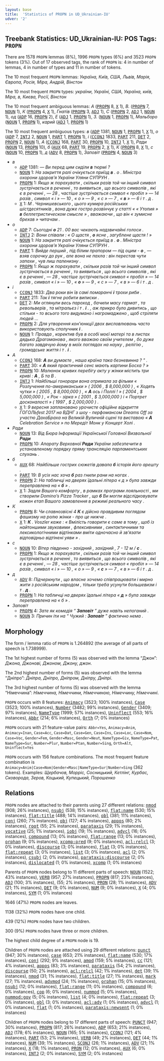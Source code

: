 ```yaml
---
layout: base
title:  'Statistics of PROPN in UD_Ukrainian-IU'
udver: '2'
---
```


## Treebank Statistics: UD_Ukrainian-IU: POS Tags: `PROPN`

There are 1578 `PROPN` lemmas (8%), 1996 `PROPN` types (6%) and 3523 `PROPN` tokens (3%).
Out of 17 observed tags, the rank of `PROPN` is: 4 in number of lemmas, 4 in number of types and 11 in number of tokens.

The 10 most frequent `PROPN` lemmas: <em>Україна, Київ, США, Львів, Марія, Європа, Росія, Міра, Андрій, Вінстон</em>

The 10 most frequent `PROPN` types:  <em>україни, Україні, США, Україна, київ, Міра, в, Києва, Росії, Вінстон</em>

The 10 most frequent ambiguous lemmas: <em>А</em> (<tt><a href="uk_iu-pos-PROPN.html">PROPN</a></tt> 8, <tt><a href="uk_iu-pos-X.html">X</a></tt> 1), <em>В.</em> (<tt><a href="uk_iu-pos-PROPN.html">PROPN</a></tt> 7, <tt><a href="uk_iu-pos-NOUN.html">NOUN</a></tt> 1), <em>К</em> (<tt><a href="uk_iu-pos-PROPN.html">PROPN</a></tt> 4, <tt><a href="uk_iu-pos-X.html">X</a></tt> 1), <em>Гнатів</em> (<tt><a href="uk_iu-pos-PROPN.html">PROPN</a></tt> 3, <tt><a href="uk_iu-pos-ADJ.html">ADJ</a></tt> 1), <em>С</em> (<tt><a href="uk_iu-pos-PROPN.html">PROPN</a></tt> 2, <tt><a href="uk_iu-pos-ADJ.html">ADJ</a></tt> 1, <tt><a href="uk_iu-pos-NOUN.html">NOUN</a></tt> 1), <em>од</em> (<tt><a href="uk_iu-pos-ADP.html">ADP</a></tt> 16, <tt><a href="uk_iu-pos-PROPN.html">PROPN</a></tt> 2), <em>Е</em> (<tt><a href="uk_iu-pos-ADJ.html">ADJ</a></tt> 1, <tt><a href="uk_iu-pos-PROPN.html">PROPN</a></tt> 1), <em>З.</em> (<tt><a href="uk_iu-pos-NOUN.html">NOUN</a></tt> 1, <tt><a href="uk_iu-pos-PROPN.html">PROPN</a></tt> 1), <em>Мальборо</em> (<tt><a href="uk_iu-pos-NOUN.html">NOUN</a></tt> 1, <tt><a href="uk_iu-pos-PROPN.html">PROPN</a></tt> 1), <em>карий</em> (<tt><a href="uk_iu-pos-ADJ.html">ADJ</a></tt> 1, <tt><a href="uk_iu-pos-PROPN.html">PROPN</a></tt> 1)

The 10 most frequent ambiguous types:  <em>в</em> (<tt><a href="uk_iu-pos-ADP.html">ADP</a></tt> 1381, <tt><a href="uk_iu-pos-NOUN.html">NOUN</a></tt> 1, <tt><a href="uk_iu-pos-PROPN.html">PROPN</a></tt> 1, <tt><a href="uk_iu-pos-X.html">X</a></tt> 1), <em>о</em> (<tt><a href="uk_iu-pos-ADP.html">ADP</a></tt> 7, <tt><a href="uk_iu-pos-INTJ.html">INTJ</a></tt> 2, <tt><a href="uk_iu-pos-NOUN.html">NOUN</a></tt> 1, <tt><a href="uk_iu-pos-PART.html">PART</a></tt> 1, <tt><a href="uk_iu-pos-PROPN.html">PROPN</a></tt> 1), <em>і</em> (<tt><a href="uk_iu-pos-CCONJ.html">CCONJ</a></tt> 1833, <tt><a href="uk_iu-pos-PART.html">PART</a></tt> 211, <tt><a href="uk_iu-pos-DET.html">DET</a></tt> 2, <tt><a href="uk_iu-pos-PROPN.html">PROPN</a></tt> 2, <tt><a href="uk_iu-pos-NOUN.html">NOUN</a></tt> 1), <em>А</em> (<tt><a href="uk_iu-pos-CCONJ.html">CCONJ</a></tt> 168, <tt><a href="uk_iu-pos-PART.html">PART</a></tt> 30, <tt><a href="uk_iu-pos-PROPN.html">PROPN</a></tt> 10, <tt><a href="uk_iu-pos-INTJ.html">INTJ</a></tt> 1, <tt><a href="uk_iu-pos-X.html">X</a></tt> 1), <em>Ради</em> (<tt><a href="uk_iu-pos-NOUN.html">NOUN</a></tt> 13, <tt><a href="uk_iu-pos-PROPN.html">PROPN</a></tt> 10), <em>б</em> (<tt><a href="uk_iu-pos-AUX.html">AUX</a></tt> 68, <tt><a href="uk_iu-pos-PART.html">PART</a></tt> 19, <tt><a href="uk_iu-pos-PROPN.html">PROPN</a></tt> 2, <tt><a href="uk_iu-pos-X.html">X</a></tt> 1), <em>К</em> (<tt><a href="uk_iu-pos-PROPN.html">PROPN</a></tt> 8, <tt><a href="uk_iu-pos-X.html">X</a></tt> 1), <em>с</em> (<tt><a href="uk_iu-pos-NOUN.html">NOUN</a></tt> 10, <tt><a href="uk_iu-pos-PROPN.html">PROPN</a></tt> 1), <em>д</em> (<tt><a href="uk_iu-pos-ADV.html">ADV</a></tt> 8, <tt><a href="uk_iu-pos-PROPN.html">PROPN</a></tt> 1), <em>Заповіт</em> (<tt><a href="uk_iu-pos-PROPN.html">PROPN</a></tt> 4, <tt><a href="uk_iu-pos-NOUN.html">NOUN</a></tt> 3)


* <em>в</em>
  * <tt><a href="uk_iu-pos-ADP.html">ADP</a></tt> 1381: <em>— Ви перед цим сиділи <b>в</b> тюрмі ?</em>
  * <tt><a href="uk_iu-pos-NOUN.html">NOUN</a></tt> 1: <em>На закриття ралі очікується приїзд <b>в</b> . о . Міністра охорони здоров’я України Уляни СУПРУН .</em>
  * <tt><a href="uk_iu-pos-PROPN.html">PROPN</a></tt> 1: <em>Якщо ж порахувати , скільки разів той чи інший символ зустрічається в реченні , то виявиться , що всього символів , які є в реченні , — 28 , частіше зустрічається символ « пробіл » — 14 разів , символ « і » — 10 , « о » — 9 , « с » — 7 , « <b>в</b> » — 6 і т . д .</em>
  * <tt><a href="uk_iu-pos-X.html">X</a></tt> 1: <em>М . Чернишевського , цього кумира російських шістдесятників , вона дуже гостро розвінчує у статті « « Утопия » <b>в</b> беллетристическом смысле » , вважаючи , що він « зумисне брехав » читачам .</em>
* <em>о</em>
  * <tt><a href="uk_iu-pos-ADP.html">ADP</a></tt> 7: <em>Сьогодні <b>о</b> 21 . 00 вас чекають надзвичайні голоси .</em>
  * <tt><a href="uk_iu-pos-INTJ.html">INTJ</a></tt> 2: <em>Вони співали : « О щастя , <b>о</b> ясне , загублене щастя ! »</em>
  * <tt><a href="uk_iu-pos-NOUN.html">NOUN</a></tt> 1: <em>На закриття ралі очікується приїзд в . <b>о</b> . Міністра охорони здоров’я України Уляни СУПРУН .</em>
  * <tt><a href="uk_iu-pos-PART.html">PART</a></tt> 1: <em>Вийде перший , під білим прапором — під оцим - <b>о</b> , — взяв сорочку до рук , але вона не пахла : він перестав чути запахи , чув лиш паленизну .</em>
  * <tt><a href="uk_iu-pos-PROPN.html">PROPN</a></tt> 1: <em>Якщо ж порахувати , скільки разів той чи інший символ зустрічається в реченні , то виявиться , що всього символів , які є в реченні , — 28 , частіше зустрічається символ « пробіл » — 14 разів , символ « і » — 10 , « <b>о</b> » — 9 , « с » — 7 , « в » — 6 і т . д .</em>
* <em>і</em>
  * <tt><a href="uk_iu-pos-CCONJ.html">CCONJ</a></tt> 1833: <em>Два роки він їв самі помаранчі <b>і</b> трохи риби .</em>
  * <tt><a href="uk_iu-pos-PART.html">PART</a></tt> 211: <em>Так <b>і</b> тягне робити виписки .</em>
  * <tt><a href="uk_iu-pos-DET.html">DET</a></tt> 2: <em>Ми оглянули весь пароход , бачили масу гармат , та револьверів , та мітральєз і т . <b>і</b> . , аж прикро було дивитись , що стільки - то всього того видумано і нагромаджено , щоб стріляти людей …</em>
  * <tt><a href="uk_iu-pos-PROPN.html">PROPN</a></tt> 2: <em>Для утворення кон’юнкції двох висловлювань часто використовують сполучник <b>і</b> .</em>
  * <tt><a href="uk_iu-pos-NOUN.html">NOUN</a></tt> 1: <em>Правда , коректив був в особі моєї матері та в листах дядька Драгоманова , якого вважаю своїм учителем , бо дуже багато завдячую йому в моїх поглядах на науку , релігію , громадське життя і т . <b>і</b> .</em>
* <em>А</em>
  * <tt><a href="uk_iu-pos-CCONJ.html">CCONJ</a></tt> 168: <em><b>А</b> ви думаєте , наша країна така безневинна ? " .</em>
  * <tt><a href="uk_iu-pos-PART.html">PART</a></tt> 30: <em>« <b>А</b> який практичний сенс мають картини Босха ? »</em>
  * <tt><a href="uk_iu-pos-PROPN.html">PROPN</a></tt> 10: <em>Малюнок кривих перебігу акту у жінки містить три криві : <b>А</b> , Б та В .</em>
  * <tt><a href="uk_iu-pos-INTJ.html">INTJ</a></tt> 1: <em>Найбільші гонорари вона отримала за фільми « Розлучення по-американськи » ( 2006 , $ 8,000,000 ) , « Ходять чутки » ( 2005 , $ 8,000,000 ) , « <b>А</b> ось і Поллі ! » ( 2004 , $ 5,000,000 ) , « Рок - зірка » ( 2001 , $ 3,000,000 ) і « Портрет досконалості » ( 1997 , $ 2,000,000 ) .</em>
  * <tt><a href="uk_iu-pos-X.html">X</a></tt> 1: <em>9 вересня заплановано урочисте офіційне відкриття ГОГОЛЬfest 2017 на ВДНГ з шоу - перфомансом Dreams Off за участю ДахаБраха на Великій Вуличній сцені та виставою « <b>А</b> Celebration Service » по Мередіт Монк у Концерт Холі .</em>
* <em>Ради</em>
  * <tt><a href="uk_iu-pos-NOUN.html">NOUN</a></tt> 13: <em>Від Бюра Інформації Української Головної Визвольної <b>Ради</b></em>
  * <tt><a href="uk_iu-pos-PROPN.html">PROPN</a></tt> 10: <em>Апарату Верховної <b>Ради</b> України забезпечити в установленому порядку пряму трансляцію парламентських слухань .</em>
* <em>б</em>
  * <tt><a href="uk_iu-pos-AUX.html">AUX</a></tt> 68: <em>Найбільше гострих сюжетів давала <b>б</b> історія його арешту .</em>
  * <tt><a href="uk_iu-pos-PART.html">PART</a></tt> 19: <em>В усіх нас хоча <b>б</b> раз гнили рани на ногах .</em>
  * <tt><a href="uk_iu-pos-PROPN.html">PROPN</a></tt> 2: <em>На табличці на дверях їдальні літера « д » була завжди переправлена на « <b>б</b> » .</em>
  * <tt><a href="uk_iu-pos-X.html">X</a></tt> 1: <em>Задля Вашого комфорту , в рамках програми лояльності , ми створили Domino’s Pizza Tracker , що <b>б</b> Ви могли відслідковувати кожен етап Вашого замовлення в режимі реального часу .</em>
* <em>К</em>
  * <tt><a href="uk_iu-pos-PROPN.html">PROPN</a></tt> 8: <em>Чи славнозвісні 4 <b>К</b> є дійсно правдивим поглядом фашизму на ролю жінки - про це нижче .</em>
  * <tt><a href="uk_iu-pos-X.html">X</a></tt> 1: <em><b>К</b> . Voszler каже : « Вмілість говорити є саме в тому , щоб із найтоншими звуковими , флексивними , синтактичними та лексикологічними відтінками вміти одночасно й зв’язати відповідньо відтінені уяви » .</em>
* <em>с</em>
  * <tt><a href="uk_iu-pos-NOUN.html">NOUN</a></tt> 10: <em>Вітер південно - західний , західний , 7 - 12 м / <b>с</b> .</em>
  * <tt><a href="uk_iu-pos-PROPN.html">PROPN</a></tt> 1: <em>Якщо ж порахувати , скільки разів той чи інший символ зустрічається в реченні , то виявиться , що всього символів , які є в реченні , — 28 , частіше зустрічається символ « пробіл » — 14 разів , символ « і » — 10 , « о » — 9 , « <b>с</b> » — 7 , « в » — 6 і т . д .</em>
* <em>д</em>
  * <tt><a href="uk_iu-pos-ADV.html">ADV</a></tt> 8: <em>Підчеркнути , що власне хочемо співпрацювати і мирно жити з російським народом , тільки треба усунути большевизм і т . <b>д</b> .</em>
  * <tt><a href="uk_iu-pos-PROPN.html">PROPN</a></tt> 1: <em>На табличці на дверях їдальні літера « <b>д</b> » була завжди переправлена на « б » .</em>
* <em>Заповіт</em>
  * <tt><a href="uk_iu-pos-PROPN.html">PROPN</a></tt> 4: <em>Зате як комедія “ <b>Заповіт</b> ” дуже навіть непоганий .</em>
  * <tt><a href="uk_iu-pos-NOUN.html">NOUN</a></tt> 3: <em>Причин іти на “ Чужий : <b>Заповіт</b> ” фактично нема .</em>

## Morphology

The form / lemma ratio of `PROPN` is 1.264892 (the average of all parts of speech is 1.738999).

The 1st highest number of forms (5) was observed with the lemma “Джон”: <em>Джона, Джонові, Джоном, Джону, джон</em>.

The 2nd highest number of forms (5) was observed with the lemma “Дніпро”: <em>Дніпра, Дніпро, Дніпром, Дніпру, Дніпрі</em>.

The 3rd highest number of forms (5) was observed with the lemma “Німеччина”: <em>Німеччина, Німеччини, Німеччиною, Німеччину, Німеччині</em>.

`PROPN` occurs with 8 features: <tt><a href="uk_iu-feat-Animacy.html">Animacy</a></tt> (3523; 100% instances), <tt><a href="uk_iu-feat-Case.html">Case</a></tt> (3523; 100% instances), <tt><a href="uk_iu-feat-Number.html">Number</a></tt> (3482; 99% instances), <tt><a href="uk_iu-feat-Gender.html">Gender</a></tt> (3409; 97% instances), <tt><a href="uk_iu-feat-NameType.html">NameType</a></tt> (1999; 57% instances), <tt><a href="uk_iu-feat-Uninflect.html">Uninflect</a></tt> (553; 16% instances), <tt><a href="uk_iu-feat-Abbr.html">Abbr</a></tt> (214; 6% instances), <tt><a href="uk_iu-feat-Orth.html">Orth</a></tt> (7; 0% instances)

`PROPN` occurs with 21 feature-value pairs: `Abbr=Yes`, `Animacy=Anim`, `Animacy=Inan`, `Case=Acc`, `Case=Dat`, `Case=Gen`, `Case=Ins`, `Case=Loc`, `Case=Nom`, `Case=Voc`, `Gender=Fem`, `Gender=Masc`, `Gender=Neut`, `NameType=Giv`, `NameType=Pat`, `NameType=Sur`, `Number=Plur`, `Number=Ptan`, `Number=Sing`, `Orth=Alt`, `Uninflect=Yes`

`PROPN` occurs with 156 feature combinations.
The most frequent feature combination is `Animacy=Anim|Case=Nom|Gender=Masc|NameType=Sur|Number=Sing` (362 tokens).
Examples: <em>Щербачов, Морріс, Сосницький, Кетлінг, Курбас, Сковорода, Зеров, Коцький, Купецький, Порошенко</em>


## Relations

`PROPN` nodes are attached to their parents using 27 different relations: <tt><a href="uk_iu-dep-nmod.html">nmod</a></tt> (908; 26% instances), <tt><a href="uk_iu-dep-nsubj.html">nsubj</a></tt> (538; 15% instances), <tt><a href="uk_iu-dep-flat-name.html">flat:name</a></tt> (530; 15% instances), <tt><a href="uk_iu-dep-flat-title.html">flat:title</a></tt> (488; 14% instances), <tt><a href="uk_iu-dep-obl.html">obl</a></tt> (381; 11% instances), <tt><a href="uk_iu-dep-conj.html">conj</a></tt> (260; 7% instances), <tt><a href="uk_iu-dep-obj.html">obj</a></tt> (127; 4% instances), <tt><a href="uk_iu-dep-appos.html">appos</a></tt> (80; 2% instances), <tt><a href="uk_iu-dep-root.html">root</a></tt> (55; 2% instances), <tt><a href="uk_iu-dep-parataxis.html">parataxis</a></tt> (29; 1% instances), <tt><a href="uk_iu-dep-vocative.html">vocative</a></tt> (25; 1% instances), <tt><a href="uk_iu-dep-iobj.html">iobj</a></tt> (19; 1% instances), <tt><a href="uk_iu-dep-advcl.html">advcl</a></tt> (16; 0% instances), <tt><a href="uk_iu-dep-compound.html">compound</a></tt> (13; 0% instances), <tt><a href="uk_iu-dep-flat-range.html">flat:range</a></tt> (13; 0% instances), <tt><a href="uk_iu-dep-orphan.html">orphan</a></tt> (9; 0% instances), <tt><a href="uk_iu-dep-xcomp-pred.html">xcomp:pred</a></tt> (9; 0% instances), <tt><a href="uk_iu-dep-acl-relcl.html">acl:relcl</a></tt> (3; 0% instances), <tt><a href="uk_iu-dep-discourse.html">discourse</a></tt> (3; 0% instances), <tt><a href="uk_iu-dep-flat.html">flat</a></tt> (3; 0% instances), <tt><a href="uk_iu-dep-flat-repeat.html">flat:repeat</a></tt> (3; 0% instances), <tt><a href="uk_iu-dep-list.html">list</a></tt> (3; 0% instances), <tt><a href="uk_iu-dep-acl.html">acl</a></tt> (2; 0% instances), <tt><a href="uk_iu-dep-csubj.html">csubj</a></tt> (2; 0% instances), <tt><a href="uk_iu-dep-parataxis-discourse.html">parataxis:discourse</a></tt> (2; 0% instances), <tt><a href="uk_iu-dep-dislocated.html">dislocated</a></tt> (1; 0% instances), <tt><a href="uk_iu-dep-xcomp.html">xcomp</a></tt> (1; 0% instances)

Parents of `PROPN` nodes belong to 11 different parts of speech: <tt><a href="uk_iu-pos-NOUN.html">NOUN</a></tt> (1522; 43% instances), <tt><a href="uk_iu-pos-VERB.html">VERB</a></tt> (957; 27% instances), <tt><a href="uk_iu-pos-PROPN.html">PROPN</a></tt> (817; 23% instances), <tt><a href="uk_iu-pos-ADJ.html">ADJ</a></tt> (100; 3% instances),  (55; 2% instances), <tt><a href="uk_iu-pos-PRON.html">PRON</a></tt> (28; 1% instances), <tt><a href="uk_iu-pos-ADV.html">ADV</a></tt> (21; 1% instances), <tt><a href="uk_iu-pos-DET.html">DET</a></tt> (9; 0% instances), <tt><a href="uk_iu-pos-NUM.html">NUM</a></tt> (9; 0% instances), <tt><a href="uk_iu-pos-X.html">X</a></tt> (4; 0% instances), <tt><a href="uk_iu-pos-SYM.html">SYM</a></tt> (1; 0% instances)

1646 (47%) `PROPN` nodes are leaves.

1138 (32%) `PROPN` nodes have one child.

439 (12%) `PROPN` nodes have two children.

300 (9%) `PROPN` nodes have three or more children.

The highest child degree of a `PROPN` node is 19.

Children of `PROPN` nodes are attached using 29 different relations: <tt><a href="uk_iu-dep-punct.html">punct</a></tt> (947; 30% instances), <tt><a href="uk_iu-dep-case.html">case</a></tt> (653; 21% instances), <tt><a href="uk_iu-dep-flat-name.html">flat:name</a></tt> (530; 17% instances), <tt><a href="uk_iu-dep-conj.html">conj</a></tt> (292; 9% instances), <tt><a href="uk_iu-dep-amod.html">amod</a></tt> (159; 5% instances), <tt><a href="uk_iu-dep-cc.html">cc</a></tt> (121; 4% instances), <tt><a href="uk_iu-dep-appos.html">appos</a></tt> (83; 3% instances), <tt><a href="uk_iu-dep-parataxis.html">parataxis</a></tt> (54; 2% instances), <tt><a href="uk_iu-dep-discourse.html">discourse</a></tt> (50; 2% instances), <tt><a href="uk_iu-dep-acl-relcl.html">acl:relcl</a></tt> (42; 1% instances), <tt><a href="uk_iu-dep-det.html">det</a></tt> (39; 1% instances), <tt><a href="uk_iu-dep-nmod.html">nmod</a></tt> (31; 1% instances), <tt><a href="uk_iu-dep-flat-title.html">flat:title</a></tt> (27; 1% instances), <tt><a href="uk_iu-dep-mark.html">mark</a></tt> (27; 1% instances), <tt><a href="uk_iu-dep-advmod.html">advmod</a></tt> (24; 1% instances), <tt><a href="uk_iu-dep-orphan.html">orphan</a></tt> (15; 0% instances), <tt><a href="uk_iu-dep-nsubj.html">nsubj</a></tt> (12; 0% instances), <tt><a href="uk_iu-dep-flat-range.html">flat:range</a></tt> (11; 0% instances), <tt><a href="uk_iu-dep-compound.html">compound</a></tt> (6; 0% instances), <tt><a href="uk_iu-dep-cop.html">cop</a></tt> (6; 0% instances), <tt><a href="uk_iu-dep-nummod.html">nummod</a></tt> (5; 0% instances), <tt><a href="uk_iu-dep-nummod-gov.html">nummod:gov</a></tt> (5; 0% instances), <tt><a href="uk_iu-dep-list.html">list</a></tt> (4; 0% instances), <tt><a href="uk_iu-dep-flat-repeat.html">flat:repeat</a></tt> (3; 0% instances), <tt><a href="uk_iu-dep-obl.html">obl</a></tt> (3; 0% instances), <tt><a href="uk_iu-dep-acl-adv.html">acl:adv</a></tt> (1; 0% instances), <tt><a href="uk_iu-dep-advcl.html">advcl</a></tt> (1; 0% instances), <tt><a href="uk_iu-dep-flat.html">flat</a></tt> (1; 0% instances), <tt><a href="uk_iu-dep-parataxis-newsent.html">parataxis:newsent</a></tt> (1; 0% instances)

Children of `PROPN` nodes belong to 17 different parts of speech: <tt><a href="uk_iu-pos-PUNCT.html">PUNCT</a></tt> (947; 30% instances), <tt><a href="uk_iu-pos-PROPN.html">PROPN</a></tt> (817; 26% instances), <tt><a href="uk_iu-pos-ADP.html">ADP</a></tt> (653; 21% instances), <tt><a href="uk_iu-pos-ADJ.html">ADJ</a></tt> (178; 6% instances), <tt><a href="uk_iu-pos-NOUN.html">NOUN</a></tt> (165; 5% instances), <tt><a href="uk_iu-pos-CCONJ.html">CCONJ</a></tt> (121; 4% instances), <tt><a href="uk_iu-pos-PART.html">PART</a></tt> (53; 2% instances), <tt><a href="uk_iu-pos-VERB.html">VERB</a></tt> (49; 2% instances), <tt><a href="uk_iu-pos-DET.html">DET</a></tt> (44; 1% instances), <tt><a href="uk_iu-pos-NUM.html">NUM</a></tt> (39; 1% instances), <tt><a href="uk_iu-pos-SCONJ.html">SCONJ</a></tt> (26; 1% instances), <tt><a href="uk_iu-pos-ADV.html">ADV</a></tt> (21; 1% instances), <tt><a href="uk_iu-pos-X.html">X</a></tt> (18; 1% instances), <tt><a href="uk_iu-pos-PRON.html">PRON</a></tt> (12; 0% instances), <tt><a href="uk_iu-pos-AUX.html">AUX</a></tt> (6; 0% instances), <tt><a href="uk_iu-pos-INTJ.html">INTJ</a></tt> (2; 0% instances), <tt><a href="uk_iu-pos-SYM.html">SYM</a></tt> (2; 0% instances)

